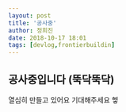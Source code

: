 ```yaml
---
layout: post
title: '공사중'
author: 정희진
date: 2018-10-17 18:01
tags: [devlog,frontierbuildin]
---
```

## 공사중입니다 (뚝닥뚝닥)

열심히 만들고 있어요 기대해주세요 헿